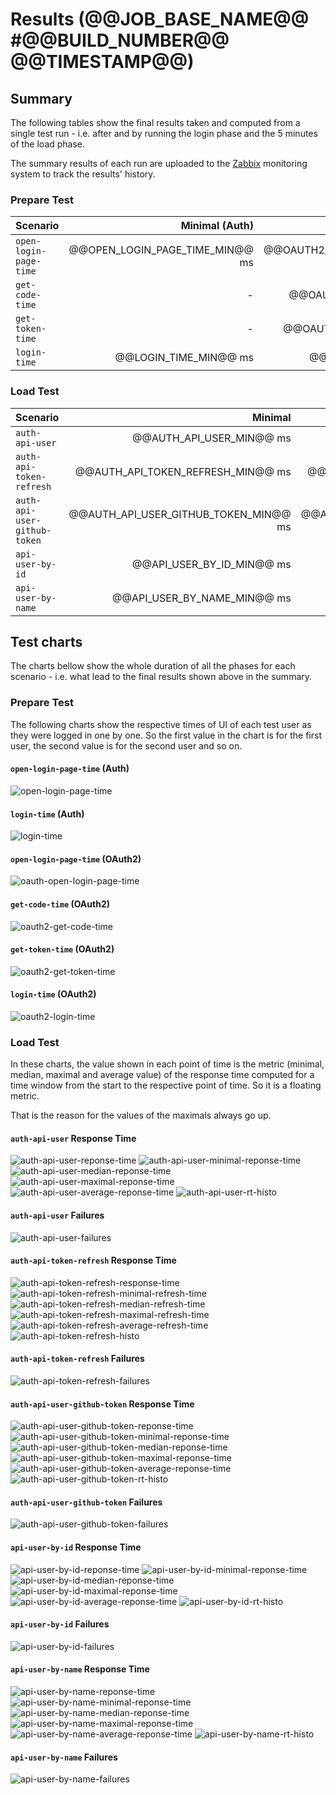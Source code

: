 # Results (@@JOB_BASE_NAME@@ #@@BUILD_NUMBER@@ @@TIMESTAMP@@)
## Summary
The following tables show the final results taken and computed from a single test run - i.e. after and by running the login phase and the 5 minutes of the load phase.

The summary results of each run are uploaded to the
[Zabbix](https://zabbix.devshift.net:9443/zabbix/screens.php?elementid=32&fullscreen=1)
monitoring system to track the results' history.

### Prepare Test
| Scenario | Minimal (Auth) | Minimal (OAuth2) | Median (Auth) | Median (OAuth2) | Maximal (Auth) |Maximal (OAuth2) |
| :--- | ---: | ---: | ---: | ---: | ---: | ---: |
| `open-login-page-time` | @@OPEN_LOGIN_PAGE_TIME_MIN@@ ms | @@OAUTH2_OPEN_LOGIN_PAGE_TIME_MIN@@ ms | @@OPEN_LOGIN_PAGE_TIME_MEDIAN@@ ms | @@OAUTH2_OPEN_LOGIN_PAGE_TIME_MEDIAN@@ ms | @@OPEN_LOGIN_PAGE_TIME_MAX@@ ms | @@OAUTH2_OPEN_LOGIN_PAGE_TIME_MAX@@ ms |
| `get-code-time` | - | @@OAUTH2_GET_CODE_TIME_MIN@@ ms | - | @@OAUTH2_GET_CODE_TIME_MEDIAN@@ ms | - | @@OAUTH2_GET_CODE_TIME_MAX@@ ms |
| `get-token-time` | - | @@OAUTH2_GET_TOKEN_TIME_MIN@@ ms | - | @@OAUTH2_GET_TOKEN_TIME_MEDIAN@@ ms | - | @@OAUTH2_GET_TOKEN_TIME_MAX@@ ms |
| `login-time` | @@LOGIN_TIME_MIN@@ ms | @@OAUTH2_LOGIN_TIME_MIN@@ ms | @@LOGIN_TIME_MEDIAN@@ ms | @@OAUTH2_LOGIN_TIME_MEDIAN@@ ms | @@LOGIN_TIME_MAX@@ ms | @@OAUTH2_LOGIN_TIME_MAX@@ ms |

### Load Test
| Scenario | Minimal | Median | Maximal | Average | Failed |
| :--- | ---: | ---: | ---: | ---: | ---: |
|`auth-api-user`| @@AUTH_API_USER_MIN@@ ms | @@AUTH_API_USER_MEDIAN@@ ms | @@AUTH_API_USER_MAX@@ ms | @@AUTH_API_USER_AVERAGE@@ ms | @@AUTH_API_USER_FAILED@@ |
|`auth-api-token-refresh`| @@AUTH_API_TOKEN_REFRESH_MIN@@ ms | @@AUTH_API_TOKEN_REFRESH_MEDIAN@@ ms | @@AUTH_API_TOKEN_REFRESH_MAX@@ ms | @@AUTH_API_TOKEN_REFRESH_AVERAGE@@ ms | @@AUTH_API_TOKEN_REFRESH_FAILED@@ |
|`auth-api-user-github-token`| @@AUTH_API_USER_GITHUB_TOKEN_MIN@@ ms | @@AUTH_API_USER_GITHUB_TOKEN_MEDIAN@@ ms | @@AUTH_API_USER_GITHUB_TOKEN_MAX@@ ms | @@AUTH_API_USER_GITHUB_TOKEN_AVERAGE@@ ms | @@AUTH_API_USER_GITHUB_TOKEN_FAILED@@ |
|`api-user-by-id`| @@API_USER_BY_ID_MIN@@ ms | @@API_USER_BY_ID_MEDIAN@@ ms | @@API_USER_BY_ID_MAX@@ ms | @@API_USER_BY_ID_AVERAGE@@ ms | @@API_USER_BY_ID_FAILED@@ |
|`api-user-by-name`| @@API_USER_BY_NAME_MIN@@ ms | @@API_USER_BY_NAME_MEDIAN@@ ms | @@API_USER_BY_NAME_MAX@@ ms | @@API_USER_BY_NAME_AVERAGE@@ ms | @@API_USER_BY_NAME_FAILED@@ |

## Test charts
The charts bellow show the whole duration of all the phases for each scenario - i.e. what lead to the final results shown above in the summary.

### Prepare Test
The following charts show the respective times of UI of each test user as they were logged in one by one.
So the first value in the chart is for the first user, the second value is for the second user and so on.

#### `open-login-page-time` (Auth)
![open-login-page-time](./@@JOB_BASE_NAME@@-@@BUILD_NUMBER@@-open-login-page-time.png)

#### `login-time` (Auth)
![login-time](./@@JOB_BASE_NAME@@-@@BUILD_NUMBER@@-login-time.png)

#### `open-login-page-time` (OAuth2)
![oauth-open-login-page-time](./@@JOB_BASE_NAME@@-@@BUILD_NUMBER@@-oauth2-open-login-page-time.png)

#### `get-code-time` (OAuth2)
![oauth2-get-code-time](./@@JOB_BASE_NAME@@-@@BUILD_NUMBER@@-oauth2-get-code-time.png)

#### `get-token-time` (OAuth2)
![oauth2-get-token-time](./@@JOB_BASE_NAME@@-@@BUILD_NUMBER@@-oauth2-get-token-time.png)

#### `login-time` (OAuth2)
![oauth2-login-time](./@@JOB_BASE_NAME@@-@@BUILD_NUMBER@@-oauth2-login-time.png)

### Load Test
In these charts, the value shown in each point of time is the metric (minimal, median, maximal and average value) of the response time
computed for a time window from the start to the respective point of time. So it is a floating metric.

That is the reason for the values of the maximals always go up.
#### `auth-api-user` Response Time
![auth-api-user-reponse-time](./@@JOB_BASE_NAME@@-@@BUILD_NUMBER@@-GET_auth-api-user-response-time.png)
![auth-api-user-minimal-reponse-time](./@@JOB_BASE_NAME@@-@@BUILD_NUMBER@@-GET_auth-api-user-minimal-response-time.png)
![auth-api-user-median-reponse-time](./@@JOB_BASE_NAME@@-@@BUILD_NUMBER@@-GET_auth-api-user-median-response-time.png)
![auth-api-user-maximal-reponse-time](./@@JOB_BASE_NAME@@-@@BUILD_NUMBER@@-GET_auth-api-user-maximal-response-time.png)
![auth-api-user-average-reponse-time](./@@JOB_BASE_NAME@@-@@BUILD_NUMBER@@-GET_auth-api-user-average-response-time.png)
![auth-api-user-rt-histo](./@@JOB_BASE_NAME@@-@@BUILD_NUMBER@@-GET_auth-api-user-rt-histo.png)
#### `auth-api-user` Failures
![auth-api-user-failures](./@@JOB_BASE_NAME@@-@@BUILD_NUMBER@@-GET_auth-api-user-failures.png)
#### `auth-api-token-refresh` Response Time
![auth-api-token-refresh-response-time](./@@JOB_BASE_NAME@@-@@BUILD_NUMBER@@-POST_auth-api-token-refresh-response-time.png)
![auth-api-token-refresh-minimal-refresh-time](./@@JOB_BASE_NAME@@-@@BUILD_NUMBER@@-POST_auth-api-token-refresh-minimal-response-time.png)
![auth-api-token-refresh-median-refresh-time](./@@JOB_BASE_NAME@@-@@BUILD_NUMBER@@-POST_auth-api-token-refresh-median-response-time.png)
![auth-api-token-refresh-maximal-refresh-time](./@@JOB_BASE_NAME@@-@@BUILD_NUMBER@@-POST_auth-api-token-refresh-maximal-response-time.png)
![auth-api-token-refresh-average-refresh-time](./@@JOB_BASE_NAME@@-@@BUILD_NUMBER@@-POST_auth-api-token-refresh-average-response-time.png)
![auth-api-token-refresh-histo](./@@JOB_BASE_NAME@@-@@BUILD_NUMBER@@-POST_auth-api-token-refresh-rt-histo.png)
#### `auth-api-token-refresh` Failures
![auth-api-token-refresh-failures](./@@JOB_BASE_NAME@@-@@BUILD_NUMBER@@-POST_auth-api-token-refresh-failures.png)
#### `auth-api-user-github-token` Response Time
![auth-api-user-github-token-reponse-time](./@@JOB_BASE_NAME@@-@@BUILD_NUMBER@@-GET_auth-api-user-github-token-response-time.png)
![auth-api-user-github-token-minimal-reponse-time](./@@JOB_BASE_NAME@@-@@BUILD_NUMBER@@-GET_auth-api-user-github-token-minimal-response-time.png)
![auth-api-user-github-token-median-reponse-time](./@@JOB_BASE_NAME@@-@@BUILD_NUMBER@@-GET_auth-api-user-github-token-median-response-time.png)
![auth-api-user-github-token-maximal-reponse-time](./@@JOB_BASE_NAME@@-@@BUILD_NUMBER@@-GET_auth-api-user-github-token-maximal-response-time.png)
![auth-api-user-github-token-average-reponse-time](./@@JOB_BASE_NAME@@-@@BUILD_NUMBER@@-GET_auth-api-user-github-token-average-response-time.png)
![auth-api-user-github-token-rt-histo](./@@JOB_BASE_NAME@@-@@BUILD_NUMBER@@-GET_auth-api-user-github-token-rt-histo.png)
#### `auth-api-user-github-token` Failures
![auth-api-user-github-token-failures](./@@JOB_BASE_NAME@@-@@BUILD_NUMBER@@-GET_auth-api-user-github-token-failures.png)
#### `api-user-by-id` Response Time
![api-user-by-id-reponse-time](./@@JOB_BASE_NAME@@-@@BUILD_NUMBER@@-GET_api-user-by-id-response-time.png)
![api-user-by-id-minimal-reponse-time](./@@JOB_BASE_NAME@@-@@BUILD_NUMBER@@-GET_api-user-by-id-minimal-response-time.png)
![api-user-by-id-median-reponse-time](./@@JOB_BASE_NAME@@-@@BUILD_NUMBER@@-GET_api-user-by-id-median-response-time.png)
![api-user-by-id-maximal-reponse-time](./@@JOB_BASE_NAME@@-@@BUILD_NUMBER@@-GET_api-user-by-id-maximal-response-time.png)
![api-user-by-id-average-reponse-time](./@@JOB_BASE_NAME@@-@@BUILD_NUMBER@@-GET_api-user-by-id-average-response-time.png)
![api-user-by-id-rt-histo](./@@JOB_BASE_NAME@@-@@BUILD_NUMBER@@-GET_api-user-by-id-rt-histo.png)
#### `api-user-by-id` Failures
![api-user-by-id-failures](./@@JOB_BASE_NAME@@-@@BUILD_NUMBER@@-GET_api-user-by-id-failures.png)
####  `api-user-by-name` Response Time
![api-user-by-name-reponse-time](./@@JOB_BASE_NAME@@-@@BUILD_NUMBER@@-GET_api-user-by-name-response-time.png)
![api-user-by-name-minimal-reponse-time](./@@JOB_BASE_NAME@@-@@BUILD_NUMBER@@-GET_api-user-by-name-minimal-response-time.png)
![api-user-by-name-median-reponse-time](./@@JOB_BASE_NAME@@-@@BUILD_NUMBER@@-GET_api-user-by-name-median-response-time.png)
![api-user-by-name-maximal-reponse-time](./@@JOB_BASE_NAME@@-@@BUILD_NUMBER@@-GET_api-user-by-name-maximal-response-time.png)
![api-user-by-name-average-reponse-time](./@@JOB_BASE_NAME@@-@@BUILD_NUMBER@@-GET_api-user-by-name-average-response-time.png)
![api-user-by-name-rt-histo](./@@JOB_BASE_NAME@@-@@BUILD_NUMBER@@-GET_api-user-by-name-rt-histo.png)
#### `api-user-by-name` Failures
![api-user-by-name-failures](./@@JOB_BASE_NAME@@-@@BUILD_NUMBER@@-GET_api-user-by-name-failures.png)
